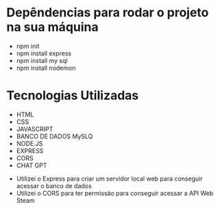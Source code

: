 # Depêndencias para rodar o projeto na sua máquina

- npm init
- npm install express
- npm install my sql
- npm install nodemon

# Tecnologias Utilizadas
- HTML
- CSS
- JAVASCRIPT
- BANCO DE DADOS MySLQ
- NODE.JS
- EXPRESS
- CORS
- CHAT GPT

* Utilizei o Express para criar um servidor local web para conseguir acessar o banco de dados
* Utilizei o CORS para ter permissão para conseguir acessar a API Web Steam